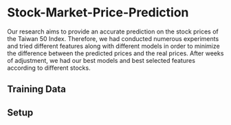 # Stock-Market-Price-Prediction
Our research aims to provide an accurate prediction on the stock prices of the Taiwan 50 Index. Therefore, we had conducted numerous experiments and tried different features along with different models in order to minimize the difference between the predicted prices and the real prices. After weeks of adjustment, we had our best models and best selected features according to different stocks.
## Training Data

## Setup
